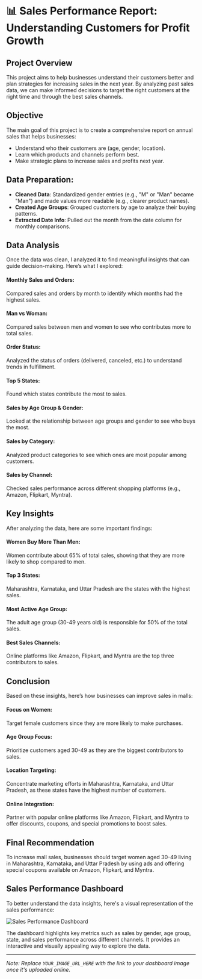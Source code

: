 # 📊 Sales Performance Report: Understanding Customers for Profit Growth

## Project Overview
This project aims to help businesses understand their customers better and plan strategies for increasing sales in the next year. By analyzing past sales data, we can make informed decisions to target the right customers at the right time and through the best sales channels.

## Objective
The main goal of this project is to create a comprehensive report on annual sales that helps businesses:
- Understand who their customers are (age, gender, location).
- Learn which products and channels perform best.
- Make strategic plans to increase sales and profits next year.

## Data Preparation:
- **Cleaned Data**: Standardized gender entries (e.g., "M" or "Man" became "Man") and made values more readable (e.g., clearer product names).
- **Created Age Groups**: Grouped customers by age to analyze their buying patterns.
- **Extracted Date Info**: Pulled out the month from the date column for monthly comparisons.

## Data Analysis
Once the data was clean, I analyzed it to find meaningful insights that can guide decision-making. Here’s what I explored:

#### Monthly Sales and Orders:
Compared sales and orders by month to identify which months had the highest sales.

#### Man vs Woman:
Compared sales between men and women to see who contributes more to total sales.

#### Order Status:
Analyzed the status of orders (delivered, canceled, etc.) to understand trends in fulfillment.

#### Top 5 States:
Found which states contribute the most to sales.

#### Sales by Age Group & Gender:
Looked at the relationship between age groups and gender to see who buys the most.

#### Sales by Category:
Analyzed product categories to see which ones are most popular among customers.

#### Sales by Channel:
Checked sales performance across different shopping platforms (e.g., Amazon, Flipkart, Myntra).

## Key Insights
After analyzing the data, here are some important findings:

#### Women Buy More Than Men:
Women contribute about 65% of total sales, showing that they are more likely to shop compared to men.

#### Top 3 States:
Maharashtra, Karnataka, and Uttar Pradesh are the states with the highest sales.

#### Most Active Age Group:
The adult age group (30-49 years old) is responsible for 50% of the total sales.

#### Best Sales Channels:
Online platforms like Amazon, Flipkart, and Myntra are the top three contributors to sales.

## Conclusion
Based on these insights, here’s how businesses can improve sales in malls:

#### Focus on Women:
Target female customers since they are more likely to make purchases.

#### Age Group Focus:
Prioritize customers aged 30-49 as they are the biggest contributors to sales.

#### Location Targeting:
Concentrate marketing efforts in Maharashtra, Karnataka, and Uttar Pradesh, as these states have the highest number of customers.

#### Online Integration:
Partner with popular online platforms like Amazon, Flipkart, and Myntra to offer discounts, coupons, and special promotions to boost sales.

## Final Recommendation
To increase mall sales, businesses should target women aged 30-49 living in Maharashtra, Karnataka, and Uttar Pradesh by using ads and offering special coupons available on Amazon, Flipkart, and Myntra.

## Sales Performance Dashboard
To better understand the data insights, here's a visual representation of the sales performance:

![Sales Performance Dashboard](YOUR_IMAGE_URL_HERE)

The dashboard highlights key metrics such as sales by gender, age group, state, and sales performance across different channels. It provides an interactive and visually appealing way to explore the data.

---

*Note: Replace `YOUR_IMAGE_URL_HERE` with the link to your dashboard image once it's uploaded online.*
